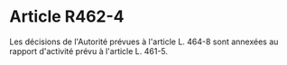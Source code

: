 # Article R462-4

Les décisions de l'Autorité prévues à l'article L. 464-8 sont annexées au rapport d'activité prévu à l'article L. 461-5.
